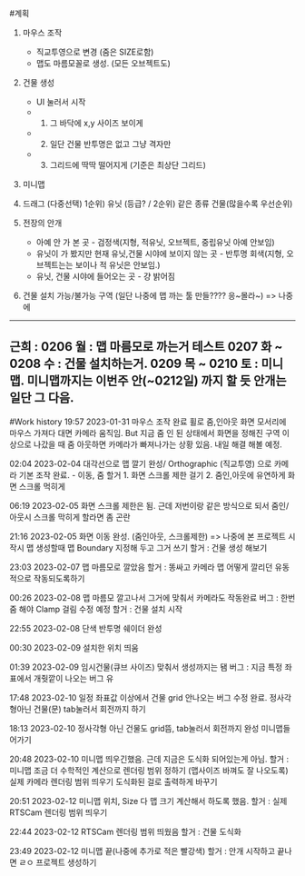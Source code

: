 #계획
1. 마우스 조작 
	- 직교투영으로 변경 (줌은 SIZE로함)
	- 맵도 마름모꼴로 생성. (모든 오브젝트도)

2. 건물 생성
	- UI 눌러서 시작
	- 1. 그 바닥에 x,y 사이즈 보이게 
	- 2. 일단 건물 반투명은 없고 그냥 격자만
	- 3. 그리드에 딱딱 떨어지게 (기준은 최상단 그리드)
3. 미니맵	

4. 드래그 (다중선택)
	1순위) 유닛 (등급? / 
	2순위) 같은 종류 건물(많을수록 우선순위)

5. 전장의 안개
	* 아예 안 가 본 곳 - 검정색(지형, 적유닛, 오브젝트, 중립유닛 아예 안보임)
	* 유닛이 가 봤지만 현재 유닛,건물 시야에 보이지 않는 곳 - 반투명 회색(지형, 오브젝트는는 보이나 적 유닛은 안보임.)
	* 유닛, 건물 시야에 들어오는 곳 - 걍 밝어짐

6. 건물 설치 가능/불가능 구역 (일단 나중에 맵 까는 툴 만들???? 응~몰라~) 
	=> 나중에 

----------------------------------------------------------------------------------------------------------------------------------------
근희 :    0206 월 : 맵 마름모로 까는거 테스트
   0207 화 ~ 0208 수 : 건물 설치하는거.
   0209 목 ~ 0210 토 : 미니맵.
   미니맵까지는 이번주 안(~0212일) 까지 할 듯
   안개는 일단 그 다음.   
----------------------------------------------------------------------------------------------------------------------------------------

	
	
	
#Work history
19:57 2023-01-31	마우스 조작 완료
			휠로 줌,인아웃
			화면 모서리에 마우스 가져다 대면 카메라 움직임.
	But 지금 줌 인 된 상태에서 화면을 정해진 구역 이상으로 나갔을 때 줌 아웃하면 카메라가 빠져나가는 상황 있음. 내일 해결 해볼 예정.

02:04 2023-02-04	대각선으로 맵 깔기 완성/ Orthographic (직교투영) 으로 카메라 기본 조작 완료.
			- 이동, 줌
	할거 1. 화면 스크롤 제한 걸기 
		2. 줌인,아웃에 유연하게 화면 스크롤 먹히게

06:19 2023-02-05	화면 스크롤 제한은 됨.
	근데 저번이랑 같은 방식으로 되서 줌인/아웃시 스크롤 막히게 할라면 좀 곤란

21:16 2023-02-05	화면 이동 완성. (줌인아웃, 스크롤제한)
		=> 나중에 본 프로젝트 시작시 맵 생성할때 맵 Boundary 지정해 두고 그거 쓰기
	할거 : 건물 생성 해보기

23:03 2023-02-07	맵 마름모로 깔았음
	할거 : 똥싸고 카메라 맵 어떻게 깔리던 유동적으로 작동되도록하기

00:26 2023-02-08	맵 마름모 깔고나서 그거에 맞춰서 카메라도 작동완료 
	버그 : 한번 줌 해야 Clamp 걸림 수정 예정
	할거 : 건물 설치 시작

22:55 2023-02-08	단색 반투명 쉐이더 완성

00:30 2023-02-09	설치한 위치 띄움

01:39 2023-02-09	임시건물(큐브 사이즈) 맞춰서 생성까지는 됌
	버그 : 지금 특정 좌표에서 개줫깥이 나오는 버그 유 

17:48 2023-02-10	일정 좌표값 이상에서 건물 grid 안나오는 버그 수정 완료.
	정사각형아닌 건물(문) tab눌러서 회전까지 하기

18:13 2023-02-10	 정사각형 아닌 건물도 grid뜸, tab눌러서 회전까지 완성
	미니맵들어가기

20:48 2023-02-10	미니맵 띄우긴했음.	근데 지금은 도식화 되어있는게 아님.
	할거 : 미니맵 조금 더 수학적인 계산으로 렌더링 범위 정하기 (맵사이즈 바껴도 잘 나오도록)
		실제 카메라 렌더링 범위 띄우기
		도식화된 걸로 출력하게 바꾸기

20:51 2023-02-12	미니맵 위치, Size 다 맵 크기 계산해서 하도록 했음.
	할거 : 실제 RTSCam 렌더링 범위 띄우기

22:44 2023-02-12	RTSCam 렌더링 범위 띄웠음
	할거 : 건물 도식화

23:49 2023-02-12	미니맵 끝(나중에 추가로 적은 빨강색)
	할거 : 안개 시작하고 끝나면 ㄹㅇ 프로젝트 생성하기